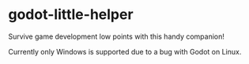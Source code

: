 # godot-little-helper
Survive game development low points with this handy companion!

Currently only Windows is supported due to a bug with Godot on Linux.
